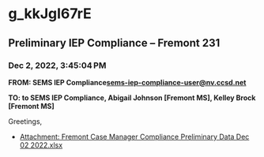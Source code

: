 # g_kkJgI67rE
## Preliminary IEP Compliance – Fremont 231
### Dec 2, 2022, 3:45:04 PM
**FROM: SEMS IEP Compliance<sems-iep-compliance-user@nv.ccsd.net>**

**TO: to SEMS IEP Compliance, Abigail Johnson [Fremont MS], Kelley Brock [Fremont MS]**


Greetings, 





* [Attachment: Fremont Case Manager Compliance Preliminary Data Dec 02 2022.xlsx](g_kkJgI67rE-attachment-1.xlsx)
